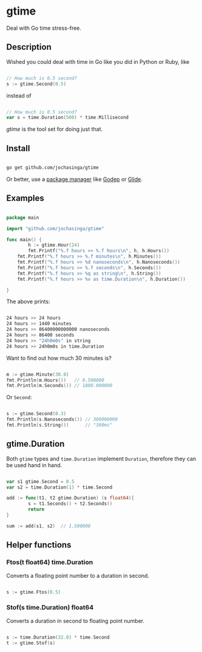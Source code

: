 gtime
=====
Deal with Go time stress-free.

Description
-----------
Wished you could deal with time in Go like you did in Python or Ruby, like

```go

// How much is 0.5 second?
s := gtime.Second(0.5)

```

instead of

```go

// How much is 0.5 second?
var s = time.Duration(500) * time.Millisecond

```

*gtime* is the tool set for doing just that.

Install
-------
```bash

go get github.com/jochasinga/gtime

```

Or better, use a [package manager](https://github.com/golang/go/wiki/PackageManagementTools) like [Godep](https://github.com/tools/godep) or [Glide](https://glide.sh/).

Examples
--------

```go

package main

import "github.com/jochasinga/gtime"        

func main() {
        h := gtime.Hour(24)
        fmt.Printf("%.f hours >> %.f hours\n", h, h.Hours())
	fmt.Printf("%.f hours >> %.f minutes\n", h.Minutes())
	fmt.Printf("%.f hours >> %d nanoseconds\n", h.Nanoseconds())
	fmt.Printf("%.f hours >> %.f seconds\n", h.Seconds())
	fmt.Printf("%.f hours >> %q as string\n", h.String())
	fmt.Printf("%.f hours >> %v as time.Duration\n", h.Duration())

}

```

The above prints:

```bash

24 hours >> 24 hours
24 hours >> 1440 minutes
24 hours >> 86400000000000 nanoseconds
24 hours >> 86400 seconds
24 hours >> "24h0m0s" in string
24 hours >> 24h0m0s in time.Duration

```

Want to find out how much 30 minutes is?

```go

m := gtime.Minute(30.0)
fmt.Println(m.Hours())   // 0.500000
fmt.Println(m.Seconds()) // 1800.000000

```

Or `Second`:

```go

s := gtime.Second(0.3)
fmt.Println(s.Nanoseconds()) // 300000000
fmt.Println(s.String())      // "300ms"

```

gtime.Duration
--------------

Both `gtime` types and `time.Duration` implement `Duration`,
therefore they can be used hand in hand.

```go

var s1 gtime.Second = 0.5
var s2 = time.Duration(1) * time.Second

add := func(t1, t2 gtime.Duration) (s float64){
        s = t1.Seconds() + t2.Seconds()
        return
}

sum := add(s1, s2)  // 1.500000

```

Helper functions
----------------

### Ftos(t float64) time.Duration
Converts a floating point number to a duration in second.

```go

s := gtime.Ftos(0.5)

```

### Stof(s time.Duration) float64
Converts a duration in second to floating point number.

```go

s := time.Duration(32.0) * time.Second
t := gtime.Stof(s)

```
